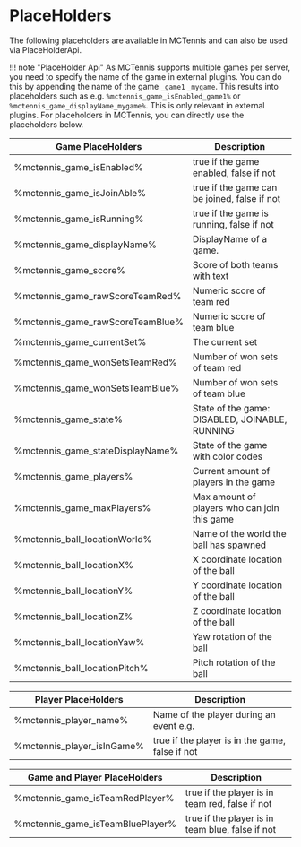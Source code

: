 # PlaceHolders

The following placeholders are available in MCTennis and can also be used via PlaceHolderApi.

!!! note "PlaceHolder Api"
    As MCTennis supports multiple games per server, you need to specify the name of the game in external plugins. You can do this by appending the name of the game ``_game1`` ``_mygame``.
    This results into placeholders such as e.g. ``%mctennis_game_isEnabled_game1%`` or ``%mctennis_game_displayName_mygame%``. This is only relevant in external plugins. For placeholders in MCTennis, you can directly use the placeholders below.

| Game PlaceHolders                | Description                                    |   
|----------------------------------|------------------------------------------------|
| %mctennis_game_isEnabled%        | true if the game enabled, false if not         |   
| %mctennis_game_isJoinAble%       | true if the game can be joined, false if not   |   
| %mctennis_game_isRunning%        | true if the game is running, false if not      |
| %mctennis_game_displayName%      | DisplayName of a game.                         |
| %mctennis_game_score%            | Score of both teams with text                  |
| %mctennis_game_rawScoreTeamRed%  | Numeric score of team red                      |
| %mctennis_game_rawScoreTeamBlue% | Numeric score of team blue                     |
| %mctennis_game_currentSet%       | The current set                                |
| %mctennis_game_wonSetsTeamRed%   | Number of won sets of team red                 |
| %mctennis_game_wonSetsTeamBlue%  | Number of won sets of team blue                |
| %mctennis_game_state%            | State of the game: DISABLED, JOINABLE, RUNNING |
| %mctennis_game_stateDisplayName% | State of the game with color codes             |
| %mctennis_game_players%          | Current amount of players in the game          |
| %mctennis_game_maxPlayers%       | Max amount of players who can join this game   |
| %mctennis_ball_locationWorld%    | Name of the world the ball has spawned         |
| %mctennis_ball_locationX%        | X coordinate location of the ball              |
| %mctennis_ball_locationY%        | Y coordinate location of the ball              |
| %mctennis_ball_locationZ%        | Z coordinate location of the ball              |
| %mctennis_ball_locationYaw%      | Yaw rotation of the ball                       |
| %mctennis_ball_locationPitch%    | Pitch rotation of the ball                     |

| Player PlaceHolders        | Description                                     |   
|----------------------------|-------------------------------------------------|
| %mctennis_player_name%	   | Name of the player during an event e.g.         |
| %mctennis_player_isInGame% | true if the player is in the game, false if not |

| Game and Player PlaceHolders     | Description                                      |   
|----------------------------------|--------------------------------------------------|
| %mctennis_game_isTeamRedPlayer%  | true if the player is in team red, false if not  |
| %mctennis_game_isTeamBluePlayer% | true if the player is in team blue, false if not |
